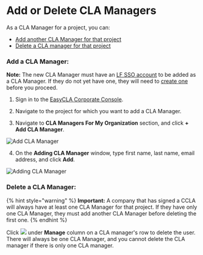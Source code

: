 # Add or Delete CLA Managers

As a CLA Manager for a project, you can:

* [Add another CLA Manager for that project](add-or-delete-cla-managers.md#add-a-cla-manager)
* [Delete a CLA manager for that project](add-or-delete-cla-managers.md#delete-a-cla-manager)

### Add a CLA Manager:

**Note:** The new CLA Manager must have an [LF SSO account](https://docs.linuxfoundation.org/lfx/sso) to be added as a CLA Manager. If they do not yet have one, they will need to [create one](https://docs.linuxfoundation.org/lfx/sso/create-an-account) before you proceed.

1. Sign in to the [EasyCLA Corporate Console](https://member.lfx.linuxfoundation.org/company/dashboard).

2. Navigate to the project for which you want to add a CLA Manager.

3. Navigate to **CLA Managers For My Organization** section, and click **+ Add CLA Manager**.

![Add CLA Manager](../../.gitbook/assets/add-cla-manager.png)

4. On the **Adding CLA Manager** window, type first name, last name, email address, and click **Add**.

![Adding CLA Manager](../../.gitbook/assets/adding-cla-manager-window.png)

### Delete a CLA Manager:

{% hint style="warning" %}
**Important:** A company that has signed a CCLA will always have at least one CLA Manager for that project. If they have only one CLA Manager, they must add another CLA Manager before deleting the first one.
{% endhint %}

Click ![](../../.gitbook/assets/delete-icon.png) under **Manage** column on a CLA manager's row to delete the user. There will always be one CLA Manager, and you cannot delete the CLA manager if there is only one CLA manager.

